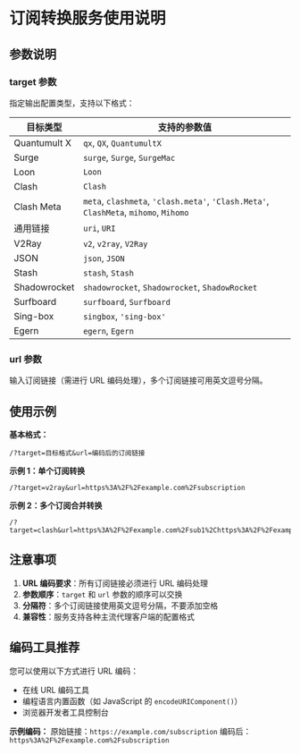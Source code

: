 # 订阅转换服务使用说明

## 参数说明

### target 参数
指定输出配置类型，支持以下格式：

| 目标类型 | 支持的参数值 |
|---------|------------|
| Quantumult X | `qx`, `QX`, `QuantumultX` |
| Surge | `surge`, `Surge`, `SurgeMac` |
| Loon | `Loon` |
| Clash | `Clash` |
| Clash Meta | `meta`, `clashmeta`, `'clash.meta'`, `'Clash.Meta'`, `ClashMeta`, `mihomo`, `Mihomo` |
| 通用链接 | `uri`, `URI` |
| V2Ray | `v2`, `v2ray`, `V2Ray` |
| JSON | `json`, `JSON` |
| Stash | `stash`, `Stash` |
| Shadowrocket | `shadowrocket`, `Shadowrocket`, `ShadowRocket` |
| Surfboard | `surfboard`, `Surfboard` |
| Sing-box | `singbox`, `'sing-box'` |
| Egern | `egern`, `Egern` |

### url 参数
输入订阅链接（需进行 URL 编码处理），多个订阅链接可用英文逗号分隔。

## 使用示例

**基本格式：**
```
/?target=目标格式&url=编码后的订阅链接
```

**示例 1：单个订阅转换**
```
/?target=v2ray&url=https%3A%2F%2Fexample.com%2Fsubscription
```

**示例 2：多个订阅合并转换**
```
/?target=clash&url=https%3A%2F%2Fexample.com%2Fsub1%2Chttps%3A%2F%2Fexample.com%2Fsub2
```

## 注意事项

1. **URL 编码要求**：所有订阅链接必须进行 URL 编码处理
2. **参数顺序**：`target` 和 `url` 参数的顺序可以交换
3. **分隔符**：多个订阅链接使用英文逗号分隔，不要添加空格
4. **兼容性**：服务支持各种主流代理客户端的配置格式

## 编码工具推荐

您可以使用以下方式进行 URL 编码：
- 在线 URL 编码工具
- 编程语言内置函数（如 JavaScript 的 `encodeURIComponent()`）
- 浏览器开发者工具控制台

**示例编码：**
原始链接：`https://example.com/subscription`
编码后：`https%3A%2F%2Fexample.com%2Fsubscription`